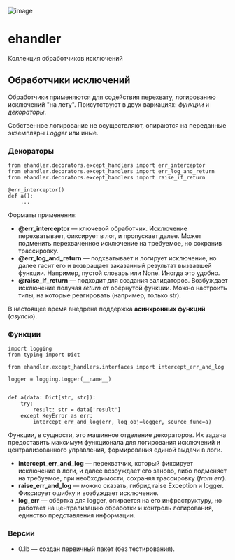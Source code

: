 ![image](https://img.shields.io/badge/Python-FFD43B?style=for-the-badge&logo=python&logoColor=blue)

# ehandler
Коллекция обработчиков исключений

## Обработчики исключений

Обработчики применяются для содействия перехвату, логированию исключений "на
лету". Присутствуют в двух вариациях: *функции* и *декораторы*.

Собственное логирование не осуществляют, опираются на переданные экземпляры
*Logger* или иные.

### Декораторы

```python3
from ehandler.decorators.except_handlers import err_interceptor
from ehandler.decorators.except_handlers import err_log_and_return
from ehandler.decorators.except_handlers import raise_if_return

@err_interceptor()
def a():
    ...
```

Форматы применения:
* **@err_interceptor** — ключевой обработчик. Исключение перехватывает, 
фиксирует в лог, и пропускает далее. Может подменить перехваченное исключение
на требуемое, но сохранив трассировку. 
* **@err_log_and_return** — подхватывает и логирует исключение, но далее гасит
его и возвращает заказанный результат вызвавшей функции. Например, пустой 
словарь или None. Иногда это удобно.
* **@raise_if_return** — подходит для создания валидаторов. Возбуждает 
исключение получая *return* от обёрнутой функции. Можно настроить типы, на
которые реагировать (например, только str).

В настоящее время внедрена поддержка **асинхронных функций** (*asyncio*).

### Функции

```python3
import logging
from typing import Dict

from ehandler.except_handlers.interfaces import intercept_err_and_log

logger = logging.Logger(__name__)


def a(data: Dict[str, str]):
    try:
        result: str = data['result']
    except KeyError as err:
        intercept_err_and_log(err, log_obj=logger, source_func=a)        
```

Функции, в сущности, это машинное отделение декораторов. Их задача предоставить
максимум функционала для логирования исключений и централизованного управления,
формирования единой выдачи в логи.
* **intercept_err_and_log** — перехватчик, который фиксирует исключение в логи,
и далее возбуждает его заново, либо подменяет на требуемое, при необходимости,
сохраняя трассировку (*from err*).
* **raise_err_and_log** — можно сказать, гибрид raise Exception и logger.
Фиксирует ошибку и возбуждает исключение. 
* **log_err** — обёртка для logger, опирается на его инфраструктуру, но
работает на централизацию обработки и контроль логирования, единство
представления информации.

### Версии

- 0.1b — создан первичный пакет (без тестирования).
